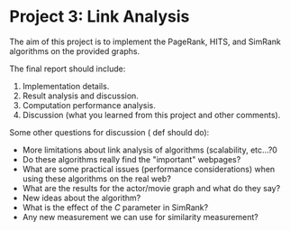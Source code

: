 # Project 3: Link Analysis
The aim of this project  is to implement the PageRank, HITS, and 
SimRank algorithms on the provided graphs.

The final report should include:
1. Implementation details.
2. Result analysis and discussion.
3. Computation performance analysis.
4. Discussion (what you learned from this project and other comments).

Some other questions for discussion ( def should do):
- More limitations about link analysis of algorithms (scalability, etc...?0
- Do these algorithms really find the "important" webpages?
- What are some practical issues (performance considerations) when using these algorithms on the real web?
- What are the results for the actor/movie graph and what do they say?
- New ideas about the algorithm?
- What is the effect of the *C* parameter in SimRank?
- Any new measurement we can use for similarity measurement?
